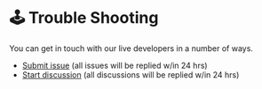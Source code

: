 # 🕹️ Trouble Shooting

You can get in touch with our live developers in a number of ways.

* [Submit issue](https://github.com/OneKeyHQ/app-monorepo/issues/new/choose) (all issues will be replied w/in 24 hrs)
* [Start discussion](https://github.com/OneKeyHQ/app-monorepo/discussions/new) (all discussions will be replied w/in 24 hrs)


